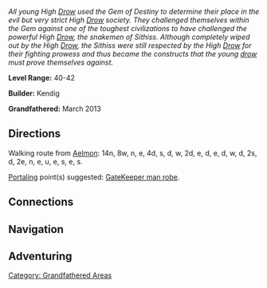 *All young High [Drow](Drow "wikilink") used the Gem of Destiny to
determine their place in the evil but very strict High
[Drow](Drow "wikilink") society. They challenged themselves within the
Gem against one of the toughest civilizations to have challenged the
powerful High [Drow](Drow "wikilink"), the snakemen of Sithiss. Although
completely wiped out by the High [Drow](Drow "wikilink"), the Sithiss
were still respected by the High [Drow](Drow "wikilink") for their
fighting prowess and thus became the constructs that the young
[drow](Drow "wikilink") must prove themselves against.*

**Level Range:** 40-42

**Builder:** Kendig

**Grandfathered:** March 2013

## Directions

Walking route from [Aelmon](Aelmon "wikilink"): 14n, 8w, n, e, 4d, s, d,
w, 2d, e, d, e, d, w, d, 2s, d, 2e, n, e, u, e, s, e, s.

[Portaling](Portal "wikilink") point(s) suggested: [GateKeeper man
robe](GateKeeper "wikilink").

## Connections

## Navigation

## Adventuring

[Category: Grandfathered
Areas](Category:_Grandfathered_Areas "wikilink")
